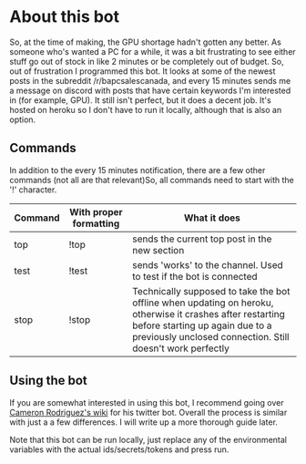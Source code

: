 # About this bot 

So, at the time of making, the GPU shortage hadn't gotten any better. As someone who's wanted a PC for a while, it was a bit frustrating to see either stuff go out of stock in like 2 minutes or be completely out of budget. So, out of frustration I programmed this bot. It looks at some of the newest posts in the subreddit /r/bapcsalescanada, and every 15 minutes sends me a message on discord with posts that have certain keywords I'm interested in (for example, GPU). It still isn't perfect, but it does a decent job. It's hosted on heroku so I don't have to run it locally, although that is also an option.

## Commands 

In addition to the every 15 minutes notification, there are a few other commands (not all are that relevant)So, all commands need to start with the '!' character. 

| Command | With proper formatting | What it does                                                     |
|---------|------------------------|------------------------------------------------------------------|
|top      |!top                    |sends the current top post in the new section                     |
|test     |!test                   |sends 'works' to the channel. Used to test if the bot is connected|
|stop     |!stop                   |Technically supposed to take the bot offline when updating on heroku, otherwise it crashes after restarting before starting up again due to a previously unclosed connection. Still doesn't work perfectly|

## Using the bot

If you are somewhat interested in using this bot, I recommend going over [Cameron Rodriguez's wiki](https://github.com/cam-rod/XKCDAltTextBot/wiki) for his twitter bot. Overall the process is similar with just a a few differences. I will write up a more thorough guide later. 

Note that this bot can be run locally, just replace any of the environmental variables with the actual ids/secrets/tokens and press run. 